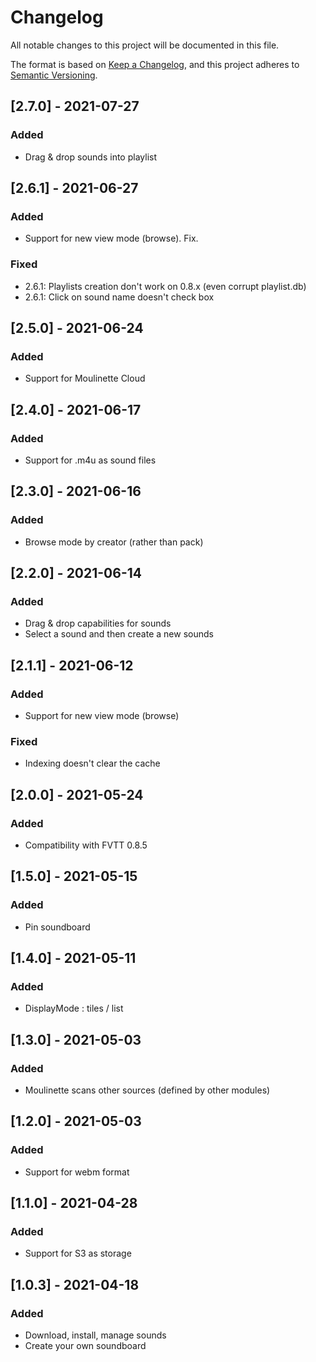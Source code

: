 # Changelog
All notable changes to this project will be documented in this file.

The format is based on [Keep a Changelog](https://keepachangelog.com/en/1.0.0/),
and this project adheres to [Semantic Versioning](https://semver.org/spec/v2.0.0.html).

## [2.7.0] - 2021-07-27
### Added
- Drag & drop sounds into playlist

## [2.6.1] - 2021-06-27
### Added
- Support for new view mode (browse). Fix.
### Fixed
- 2.6.1: Playlists creation don't work on 0.8.x (even corrupt playlist.db)
- 2.6.1: Click on sound name doesn't check box

## [2.5.0] - 2021-06-24
### Added
- Support for Moulinette Cloud

## [2.4.0] - 2021-06-17
### Added
- Support for .m4u as sound files

## [2.3.0] - 2021-06-16
### Added
- Browse mode by creator (rather than pack)

## [2.2.0] - 2021-06-14
### Added
- Drag & drop capabilities for sounds
- Select a sound and then create a new sounds

## [2.1.1] - 2021-06-12
### Added
- Support for new view mode (browse)
### Fixed
- Indexing doesn't clear the cache

## [2.0.0] - 2021-05-24
### Added
- Compatibility with FVTT 0.8.5

## [1.5.0] - 2021-05-15
### Added
- Pin soundboard

## [1.4.0] - 2021-05-11
### Added
- DisplayMode : tiles / list

## [1.3.0] - 2021-05-03
### Added
- Moulinette scans other sources (defined by other modules)

## [1.2.0] - 2021-05-03
### Added
- Support for webm format

## [1.1.0] - 2021-04-28
### Added
- Support for S3 as storage

## [1.0.3] - 2021-04-18
### Added
- Download, install, manage sounds
- Create your own soundboard
